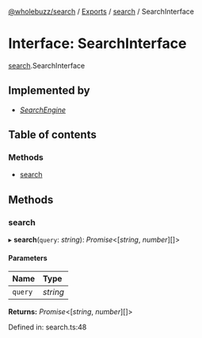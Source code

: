 [@wholebuzz/search](../README.md) / [Exports](../modules.md) / [search](../modules/search.md) / SearchInterface

# Interface: SearchInterface

[search](../modules/search.md).SearchInterface

## Implemented by

- [*SearchEngine*](../classes/search.searchengine.md)

## Table of contents

### Methods

- [search](search.searchinterface.md#search)

## Methods

### search

▸ **search**(`query`: *string*): *Promise*<[*string*, *number*][]\>

#### Parameters

| Name | Type |
| :------ | :------ |
| `query` | *string* |

**Returns:** *Promise*<[*string*, *number*][]\>

Defined in: search.ts:48
